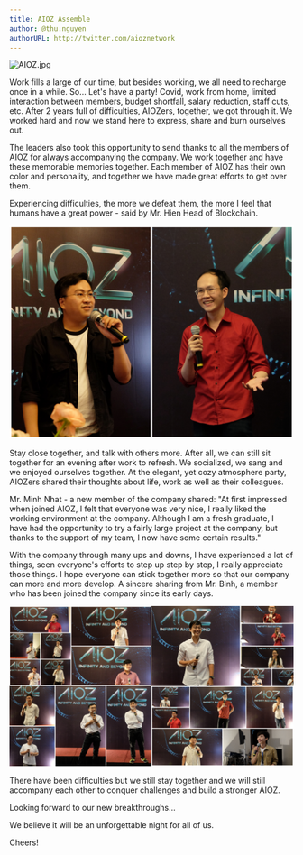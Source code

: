 ```yaml
---
title: AIOZ Assemble
author: @thu.nguyen
authorURL: http://twitter.com/aioznetwork
---
```


![AIOZ.jpg](assets/2022-06-24-AIOZ-Assemble/AIOZ.jpg)
<!--truncate-->

Work fills a large of our time, but besides working, we all need to recharge once in a while. So… Let's have a party!
Covid, work from home, limited interaction between members, budget shortfall, salary reduction, staff cuts, etc. After 2 years full of difficulties, AIOZers, together, we got through it. We worked hard and now we stand here to express, share and burn ourselves out. 

The leaders also took this opportunity to send thanks to all the members of AIOZ for always accompanying the company. We work together and have these memorable memories together. Each member of AIOZ has their own color and personality, and together we have made great efforts to get over them.

Experiencing difficulties, the more we defeat them, the more I feel that humans have a great power - said by Mr. Hien Head of Blockchain.

![_Hien-Quang.jpg](assets/2022-06-24-AIOZ-Assemble/_Hien-Quang.jpg)

Stay close together, and talk with others more. After all, we can still sit together for an evening after work to refresh. We socialized, we sang and we enjoyed ourselves together. At the elegant, yet cozy atmosphere party, AIOZers shared their thoughts about life, work as well as their colleagues. 

Mr. Minh Nhat - a new member of the company shared: "At first impressed when joined AIOZ, I felt that everyone was very nice, I really liked the working environment at the company. Although I am a fresh graduate, I have had the opportunity to try a fairly large project at the company, but thanks to the support of my team, I now have some certain results."

With the company through many ups and downs, I have experienced a lot of things, seen everyone's efforts to step up step by step, I really appreciate those things. I hope everyone can stick together more so that our company can more and more develop. A sincere sharing from Mr. Binh, a member who has been joined the company since its early days.

![FotoJet (6).jpg](assets/2022-06-24-AIOZ-Assemble/FotoJet_(6).jpg)

There have been difficulties but we still stay together and we will still accompany each other to conquer challenges and build a stronger AIOZ.

Looking forward to our new breakthroughs…

We believe it will be an unforgettable night for all of us.

Cheers!
